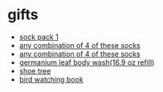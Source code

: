 # gifts

- [sock pack 1](https://www.americantrench.com/products/retro-sampler-holiday-box?variant=47432006500598)
- [any combination of 4 of these socks](https://www.americantrench.com/products/retro-solids-ss22?variant=47297455522038)
- [any combination of 4 of these socks]()
- [germanium leaf body wash(16.9 oz refill)](https://www.aesop.com/us/p/body-hand/body-cleansers-and-scrubs/geranium-leaf-body-cleanser/)
- [shoe tree](https://www.amazon.com/STRATTON-CEDAR-2-PACK-pairs-Medium/dp/B073Z67735?crid=31N1F24MGSWIT&dib=eyJ2IjoiMSJ9.9xSVgGRyyrm0BiZryrCtoyjC9r4TNUB5QH7gV42LC-fFKi1p2_o1pi5SddRskIbgjWOUdVkl8LYNz3Vw9gBJkcffV9TfnRtjnc06uBUc1IYZrT6WMfoudtN7L6M9AvIbW4FHjbzkaULJs64eGNoqBuSq22eA9-38w1-DRKRzKkZpkEG7eza6XI8YrTe-su_wZuJe6HXDzvK9zTWeRfukpR9TxQpTcf-KRRRwROXQIby7GQRhPVFg-wGmmIfugAuVsXTCoGHB5zveWMrDw8eV1vBkPiryGVoNKh6QmN7PPoI.gBA0ARQmdzKXbAQ1BLBndq2qdarykpDY3DH1AscQlHc&dib_tag=se&keywords=shoe+tree+cedar&qid=1733534870&sprefix=shoe+tree+cedar%2Caps%2C173&sr=8-5)
- [bird watching book]([https://www.amazon.com/dp/1426218354?tag=nytgg24-20&ascsubtag=nytgg2024zzCraftzzNYT542&linkCode=xm2](https://www.amazon.com/National-Geographic-Field-Guide-America/dp/1426218354?crid=3SM5CMZGNVLKW&dib=eyJ2IjoiMSJ9.0O-6YewgtX62xClleK6nVRyUkIFbhcS0dbeZy53XuVTGjHj071QN20LucGBJIEps.kmKdZOA6RqOdg_30M1ZKX2UOU0A8GeibHEEBpUQU7Mg&dib_tag=se&keywords=National+Geographic+Field+Guide+to+the+Birds+of+North+America%2C+7th+Edition&qid=1733544944&s=books&sprefix=national+geographic+field+guide+to+the+birds+of+north+america%2C+7th+edition%2Cstripbooks%2C262&sr=1-1))
